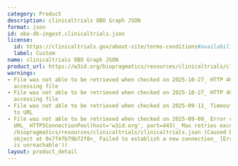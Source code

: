 ```yaml
---
category: Product
description: clinicaltrials OBO Graph JSON
format: json
id: obo-db-ingest.clinicaltrials.json
license:
  id: https://clinicaltrials.gov/about-site/terms-conditions#availability
  label: Custom
name: clinicaltrials OBO Graph JSON
product_url: https://w3id.org/biopragmatics/resources/clinicaltrials/clinicaltrials.json
warnings:
- File was not able to be retrieved when checked on 2025-10-27_ HTTP 404 error when
  accessing file
- File was not able to be retrieved when checked on 2025-10-27_ HTTP 404 error when
  accessing file
- File was not able to be retrieved when checked on 2025-09-11_ Timeout connecting
  to URL
- File was not able to be retrieved when checked on 2025-09-09_ Error connecting to
  URL_ HTTPSConnectionPool(host='w3id.org', port=443)_ Max retries exceeded with url_
  /biopragmatics/resources/clinicaltrials/clinicaltrials.json (Caused by NewConnectionError('<urllib3.connection.HTTPSConnection
  object at 0x7f4fb79b72f0>_ Failed to establish a new connection_ [Errno 101] Network
  is unreachable'))
layout: product_detail
---
```

